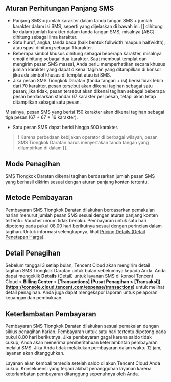## Aturan Perhitungan Panjang SMS


- Panjang SMS = jumlah karakter dalam tanda tangan SMS + jumlah karakter dalam isi SMS, seperti yang dijelaskan di bawah ini:
 [] dihitung ke dalam jumlah karakter dalam tanda tangan SMS, misalnya [ABC] dihitung sebagai lima karakter.
- Satu huruf, angka, tanda baca (baik bentuk fullwidth maupun halfwidth), atau spasi dihitung sebagai 1 karakter.
- Beberapa simbol khusus dihitung sebagai beberapa karakter, misalnya emoji dihitung sebagai dua karakter. Saat membuat templat dan mengirim pesan SMS massal, Anda perlu memperhatikan secara khusus jumlah karakter yang dapat dikenai tagihan yang ditampilkan di konsol jika ada simbol khusus di templat atau isi SMS.
- Jika pesan SMS Tiongkok Daratan (tanda tangan + isi) berisi tidak lebih dari 70 karakter, pesan tersebut akan dikenai tagihan sebagai satu pesan; jika tidak, pesan tersebut akan dikenai tagihan sebagai beberapa pesan berdasarkan standar 67 karakter per pesan, tetapi akan tetap ditampilkan sebagai satu pesan.

 

Misalnya, pesan SMS yang berisi 150 karakter akan dikenai tagihan sebagai tiga pesan (67 + 67 + 16 karakter).

- Satu pesan SMS dapat berisi hingga 500 karakter.


>! Karena perbedaan kebijakan operator di berbagai wilayah, pesan SMS Tiongkok Daratan harus menyertakan tanda tangan yang dilampirkan di dalam [].

## Mode Penagihan

 SMS Tiongkok Daratan dikenai tagihan berdasarkan jumlah pesan SMS yang berhasil dikirim sesuai dengan aturan panjang konten tertentu.

## Metode Pembayaran

 Pembayaran SMS Tiongkok Daratan dilakukan berdasarkan pemakaian harian menurut jumlah pesan SMS sesuai dengan aturan panjang konten tertentu. Voucher umum tidak berlaku. Pembayaran untuk satu hari dipotong pada pukul 08.00 hari berikutnya sesuai dengan perincian dalam tagihan. Untuk informasi selengkapnya, lihat [Pricing Details (Detail Penetapan Harga)](https://intl.cloud.tencent.com/document/product/382/45479).
## Detail Penagihan

 Sebelum tanggal 3 setiap bulan, Tencent Cloud akan mengirim detail tagihan SMS Tiongkok Daratan untuk bulan sebelumnya kepada Anda. Anda dapat mengeklik **Details** (Detail) untuk layanan SMS di konsol Tencent Cloud > **Billing Center** > **[Transactions] (Pusat Penagihan > [Transaksi]) (https://console.cloud.tencent.com/expense/transactions)** untuk melihat detail penagihan. Anda juga dapat mengekspor laporan untuk pelaporan keuangan dan pembukuan.

## Keterlambatan Pembayaran

 Pembayaran SMS Tiongkok Daratan dilakukan sesuai pemakaian dengan siklus penagihan harian. Pembayaran untuk satu hari tertentu dipotong pada pukul 8.00 hari berikutnya. Jika pembayaran gagal karena saldo tidak cukup, Anda akan menerima pemberitahuan keterlambatan pembayaran melalui SMS. Jika Anda tidak melakukan pembayaran dalam waktu 12 jam, layanan akan ditangguhkan.

Layanan akan kembali tersedia setelah saldo di akun Tencent Cloud Anda cukup. Konsekuensi yang terjadi akibat penangguhan layanan karena keterlambatan pembayaran ditanggung sepenuhnya oleh Anda.